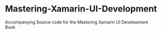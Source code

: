 # Mastering-Xamarin-UI-Development
Accompanying Source code for the Mastering Xamarin UI Development Book

